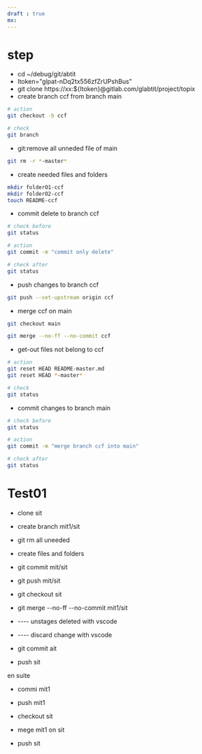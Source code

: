 ```yaml
---
draft : true
mx:  
---
```



# step
- cd ~/debug/git/abtit
- ltoken="glpat-nDq2tx556zfZrUPshBus"
- git clone https://xx:${ltoken}@gitlab.com/glabtit/project/topix
- create branch ccf from branch main
```bash
# action
git checkout -b ccf

# check
git branch
```

- git:remove all unneded file of main 
```bash
git rm -r *-master*
```

- create needed files and folders 
```bash
mkdir folderO1-ccf
mkdir folderO2-ccf
touch README-ccf
```

- commit delete to branch ccf 
```bash
# check before
git status

# action
git commit -m "commit only delete"

# check after
git status
```

- push changes to branch ccf 
```bash
git push --set-upstream origin ccf
```

- merge ccf on main
```bash
git checkout main

git merge --no-ff --no-commit ccf
```

- get-out files not belong to ccf 
```bash
# action
git reset HEAD README-master.md
git reset HEAD *-master*

# check
git status
```


- commit changes to branch main
```bash
# check before
git status

# action
git commit -m "merge branch ccf into main"

# check after
git status
```



# Test01
- clone sit
- create branch mit1/sit 
- git rm all uneeded
- create files and folders
- git commit mit/sit
- git push mit/sit

- git checkout sit
- git merge --no-ff --no-commit mit1/sit
- ---- unstages deleted with vscode
- ---- discard change with vscode
- git commit ait
- push sit

en suite 

- commi mit1
- push mit1

- checkout sit
- mege mit1 on sit
- push sit



